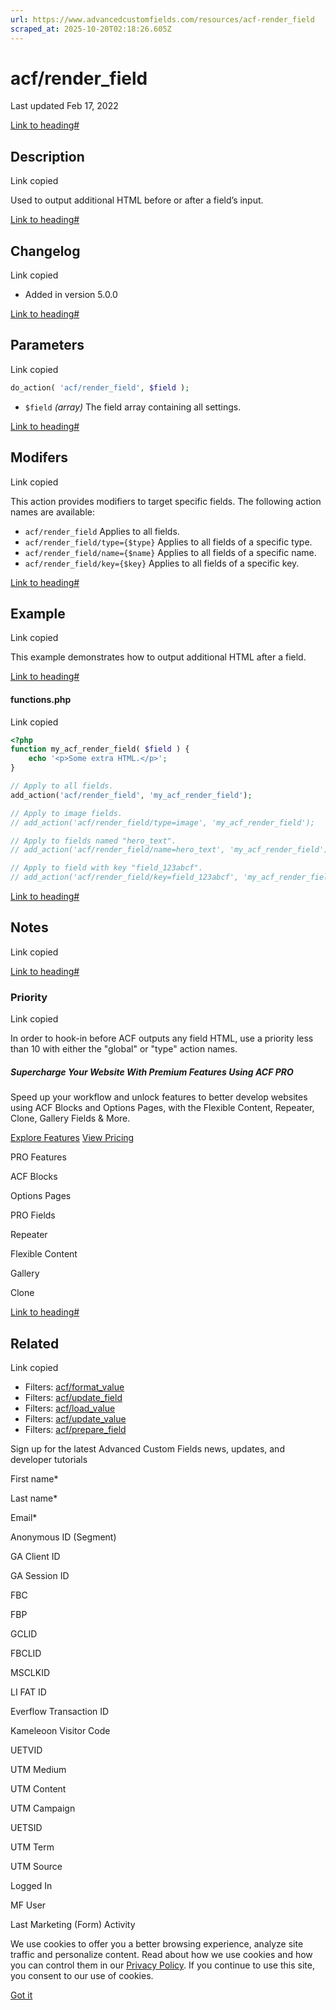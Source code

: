 ```yaml
---
url: https://www.advancedcustomfields.com/resources/acf-render_field
scraped_at: 2025-10-20T02:18:26.605Z
---
```


# acf/render\_field

Last updated Feb 17, 2022

[Link to heading#](https://www.advancedcustomfields.com/resources/acf-render_field/#description)

## Description

Link copied

Used to output additional HTML before or after a field’s input.

[Link to heading#](https://www.advancedcustomfields.com/resources/acf-render_field/#changelog)

## Changelog

Link copied

- Added in version 5.0.0

[Link to heading#](https://www.advancedcustomfields.com/resources/acf-render_field/#parameters)

## Parameters

Link copied

```php
do_action( 'acf/render_field', $field );
```

- `$field` _(array)_ The field array containing all settings.

[Link to heading#](https://www.advancedcustomfields.com/resources/acf-render_field/#modifers)

## Modifers

Link copied

This action provides modifiers to target specific fields. The following action names are available:

- `acf/render_field` Applies to all fields.
- `acf/render_field/type={$type}` Applies to all fields of a specific type.
- `acf/render_field/name={$name}` Applies to all fields of a specific name.
- `acf/render_field/key={$key}` Applies to all fields of a specific key.

[Link to heading#](https://www.advancedcustomfields.com/resources/acf-render_field/#example)

## Example

Link copied

This example demonstrates how to output additional HTML after a field.

[Link to heading#](https://www.advancedcustomfields.com/resources/acf-render_field/#functionsphp)

#### functions.php

Link copied

```php
<?php
function my_acf_render_field( $field ) {
    echo '<p>Some extra HTML.</p>';
}

// Apply to all fields.
add_action('acf/render_field', 'my_acf_render_field');

// Apply to image fields.
// add_action('acf/render_field/type=image', 'my_acf_render_field');

// Apply to fields named "hero_text".
// add_action('acf/render_field/name=hero_text', 'my_acf_render_field');

// Apply to field with key "field_123abcf".
// add_action('acf/render_field/key=field_123abcf', 'my_acf_render_field');
```

[Link to heading#](https://www.advancedcustomfields.com/resources/acf-render_field/#notes)

## Notes

Link copied

[Link to heading#](https://www.advancedcustomfields.com/resources/acf-render_field/#priority)

### Priority

Link copied

In order to hook-in before ACF outputs any field HTML, use a priority less than 10 with either the "global" or "type" action names.

##### Supercharge Your Website With Premium Features Using ACF PRO

Speed up your workflow and unlock features to better develop websites using ACF Blocks and Options Pages, with the Flexible Content, Repeater,
Clone, Gallery Fields & More.


[Explore Features](https://www.advancedcustomfields.com/pro/) [View Pricing](https://www.advancedcustomfields.com/pro/#pricing-table/)

PRO Features

ACF Blocks

Options Pages

PRO Fields

Repeater

Flexible Content

Gallery

Clone

[Link to heading#](https://www.advancedcustomfields.com/resources/acf-render_field/#related)

## Related

Link copied

- Filters: [acf/format\_value](https://www.advancedcustomfields.com/resources/acf-format_value/)
- Filters: [acf/update\_field](https://www.advancedcustomfields.com/resources/acf-update_field/)
- Filters: [acf/load\_value](https://www.advancedcustomfields.com/resources/acf-load_value/)
- Filters: [acf/update\_value](https://www.advancedcustomfields.com/resources/acf-update_value/)
- Filters: [acf/prepare\_field](https://www.advancedcustomfields.com/resources/acf-prepare_field/)

Sign up for the latest Advanced Custom Fields news, updates, and developer tutorials

First name\*

Last name\*

Email\*

Anonymous ID (Segment)

GA Client ID

GA Session ID

FBC

FBP

GCLID

FBCLID

MSCLKID

LI FAT ID

Everflow Transaction ID

Kameleoon Visitor Code

UETVID

UTM Medium

UTM Content

UTM Campaign

UETSID

UTM Term

UTM Source

Logged In

MF User

Last Marketing (Form) Activity

We use cookies to offer you a better browsing experience, analyze site traffic and personalize content. Read about how we use cookies and how you can control them in our [Privacy Policy](https://wpengine.com/legal/privacy/). If you continue to use this site, you consent to our use of cookies.

[Got it](https://www.advancedcustomfields.com/resources/acf-render_field/#)